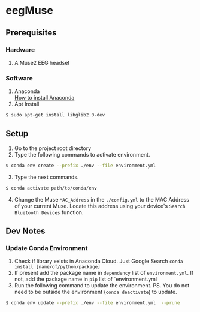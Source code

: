 # eegMuse

## Prerequisites
### Hardware 
1. A Muse2 EEG headset
### Software
1. Anaconda  
[How to install Anaconda](https://linuxize.com/post/how-to-install-anaconda-on-ubuntu-18-04/)
2. Apt Install
```bash
$ sudo apt-get install libglib2.0-dev
```

## Setup
1. Go to the project root directory
2. Type the following commands to activate environment.
```bash
$ conda env create --prefix ./env --file environment.yml
```
3. Type the next commands.
```bash
$ conda activate path/to/conda/env
```
4. Change the Muse `MAC_Address` in the `./config.yml` to the MAC Address of your current Muse. Locate this address using your device's `Search Bluetooth Devices` function.


## Dev Notes
### Update Conda Environment
1. Check if library exists in Anaconda Cloud. Just Google Search `conda install [name/of/python/package]`
2. If present add the package name in `dependency` list of `environment.yml`. If not, add the package name in `pip` list of `environment.yml
3. Run the following command to update the environment. PS. You do not need to be outside the environment (`conda deactivate`) to update.
```bash
$ conda env update --prefix ./env --file environment.yml  --prune
```
